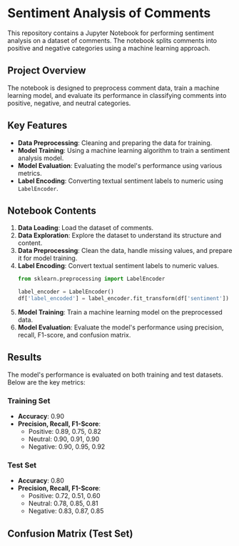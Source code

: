 # Sentiment Analysis of Comments

This repository contains a Jupyter Notebook for performing sentiment analysis on a dataset of comments. The notebook splits comments into positive and negative categories using a machine learning approach.

## Project Overview

The notebook is designed to preprocess comment data, train a machine learning model, and evaluate its performance in classifying comments into positive, negative, and neutral categories.

## Key Features

- **Data Preprocessing**: Cleaning and preparing the data for training.
- **Model Training**: Using a machine learning algorithm to train a sentiment analysis model.
- **Model Evaluation**: Evaluating the model's performance using various metrics.
- **Label Encoding**: Converting textual sentiment labels to numeric using `LabelEncoder`.

## Notebook Contents

1. **Data Loading**: Load the dataset of comments.
2. **Data Exploration**: Explore the dataset to understand its structure and content.
3. **Data Preprocessing**: Clean the data, handle missing values, and prepare it for model training.
4. **Label Encoding**: Convert textual sentiment labels to numeric values.
    ```python
    from sklearn.preprocessing import LabelEncoder

    label_encoder = LabelEncoder()
    df['label_encoded'] = label_encoder.fit_transform(df['sentiment'])
    ```
5. **Model Training**: Train a machine learning model on the preprocessed data.
6. **Model Evaluation**: Evaluate the model's performance using precision, recall, F1-score, and confusion matrix.

## Results

The model's performance is evaluated on both training and test datasets. Below are the key metrics:

### Training Set
- **Accuracy**: 0.90
- **Precision, Recall, F1-Score**:
    - Positive: 0.89, 0.75, 0.82
    - Neutral: 0.90, 0.91, 0.90
    - Negative: 0.90, 0.95, 0.92

### Test Set
- **Accuracy**: 0.80
- **Precision, Recall, F1-Score**:
    - Positive: 0.72, 0.51, 0.60
    - Neutral: 0.78, 0.85, 0.81
    - Negative: 0.83, 0.87, 0.85

## Confusion Matrix (Test Set)
